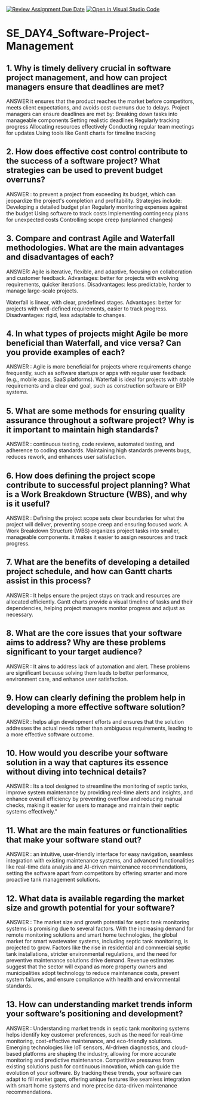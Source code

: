 [![Review Assignment Due Date](https://classroom.github.com/assets/deadline-readme-button-22041afd0340ce965d47ae6ef1cefeee28c7c493a6346c4f15d667ab976d596c.svg)](https://classroom.github.com/a/9pw6JKcu)
[![Open in Visual Studio Code](https://classroom.github.com/assets/open-in-vscode-2e0aaae1b6195c2367325f4f02e2d04e9abb55f0b24a779b69b11b9e10269abc.svg)](https://classroom.github.com/online_ide?assignment_repo_id=16228727&assignment_repo_type=AssignmentRepo)
# SE_DAY4_Software-Project-Management
## 1. Why is timely delivery crucial in software project management, and how can project managers ensure that deadlines are met?

ANSWER it ensures that the product reaches the market before competitors, meets client expectations, and avoids cost overruns due to delays.
Project managers can ensure deadlines are met by:
Breaking down tasks into manageable components
Setting realistic deadlines
Regularly tracking progress
Allocating resources effectively
Conducting regular team meetings for updates
Using tools like Gantt charts for timeline tracking

## 2. How does effective cost control contribute to the success of a software project? What strategies can be used to prevent budget overruns?

ANSWER : to prevent a project from exceeding its budget, which can jeopardize the project's completion and profitability. 
Strategies include:
Developing a detailed budget plan
Regularly monitoring expenses against the budget
Using software to track costs
Implementing contingency plans for unexpected costs
Controlling scope creep (unplanned changes)

## 3. Compare and contrast Agile and Waterfall methodologies. What are the main advantages and disadvantages of each?

ANSWER:
Agile is iterative, flexible, and adaptive, focusing on collaboration and customer feedback.
Advantages: better for projects with evolving requirements, quicker iterations. 
Disadvantages: less predictable, harder to manage large-scale projects.

Waterfall is linear, with clear, predefined stages. 
Advantages: better for projects with well-defined requirements, easier to track progress.
Disadvantages: rigid, less adaptable to changes.

## 4. In what types of projects might Agile be more beneficial than Waterfall, and vice versa? Can you provide examples of each?

ANSWER :
Agile is more beneficial for projects where requirements change frequently, such as software startups or apps with regular user feedback (e.g., mobile apps, SaaS platforms).
Waterfall is ideal for projects with stable requirements and a clear end goal, such as construction software or ERP systems.


## 5. What are some methods for ensuring quality assurance throughout a software project? Why is it important to maintain high standards?

ANSWER : 
continuous testing, code reviews, automated testing, and adherence to coding standards. 
Maintaining high standards prevents bugs, reduces rework, and enhances user satisfaction.

## 6. How does defining the project scope contribute to successful project planning? What is a Work Breakdown Structure (WBS), and why is it useful?

ANSWER : Defining the project scope sets clear boundaries for what the project will deliver, preventing scope creep and ensuring focused work. 
A Work Breakdown Structure (WBS) organizes project tasks into smaller, manageable components.
it makes it easier to assign resources and track progress.

## 7. What are the benefits of developing a detailed project schedule, and how can Gantt charts assist in this process? 

ANSWER : It helps ensure the project stays on track and resources are allocated efficiently.
Gantt charts provide a visual timeline of tasks and their dependencies, helping project managers monitor progress and adjust as necessary.

## 8. What are the core issues that your software aims to address? Why are these problems significant to your target audience?

ANSWER : It aims to address lack of automation and alert.
These problems are significant because solving them leads to better performance, environment care, and enhance user satisfaction.

## 9. How can clearly defining the problem help in developing a more effective software solution?

ANSWER :  helps align development efforts and ensures that the solution addresses the actual needs rather than ambiguous requirements, leading to a more effective software outcome.

## 10. How would you describe your software solution in a way that captures its essence without diving into technical details?

ANSWER : Its a tool designed to streamline the monitoring of septic tanks, improve system maintenance by providing real-time alerts and insights, and enhance overall efficiency by preventing overflow and reducing manual checks, making it easier for users to manage and maintain their septic systems effectively." 

## 11. What are the main features or functionalities that make your software stand out?

ANSWER : an intuitive, user-friendly interface for easy navigation, seamless integration with existing maintenance systems, and advanced functionalities like real-time data analysis and AI-driven maintenance recommendations, setting the software apart from competitors by offering smarter and more proactive tank management solutions.

## 12. What data is available regarding the market size and growth potential for your software?

ANSWER : The market size and growth potential for septic tank monitoring systems is promising due to several factors. With the increasing demand for remote monitoring solutions and smart home technologies, the global market for smart wastewater systems, including septic tank monitoring, is projected to grow. Factors like the rise in residential and commercial septic tank installations, stricter environmental regulations, and the need for preventive maintenance solutions drive demand. Revenue estimates suggest that the sector will expand as more property owners and municipalities adopt technology to reduce maintenance costs, prevent system failures, and ensure compliance with health and environmental standards.

## 13. How can understanding market trends inform your software’s positioning and development?

ANSWER : Understanding market trends in septic tank monitoring systems helps identify key customer preferences, such as the need for real-time monitoring, cost-effective maintenance, and eco-friendly solutions. Emerging technologies like IoT sensors, AI-driven diagnostics, and cloud-based platforms are shaping the industry, allowing for more accurate monitoring and predictive maintenance. Competitive pressures from existing solutions push for continuous innovation, which can guide the evolution of your software. By tracking these trends, your software can adapt to fill market gaps, offering unique features like seamless integration with smart home systems and more precise data-driven maintenance recommendations.
